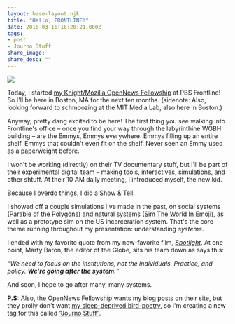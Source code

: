 ```yaml
---
layout: base-layout.njk
title: "Hello, FRONTLINE!"
date: 2016-03-16T16:20:21.000Z
tags:
- post
- Journo Stuff
share_image: 
share_desc: ""
---
```


![](/content/images/2016/03/frontline.jpg)

Today, I started [my Knight/Mozilla OpenNews Fellowship](https://opennews.org/what/fellowships/2016meet/) at PBS Frontline! So I'll be here in Boston, MA for the next ten months. (sidenote: Also, looking forward to schmoozing at the MIT Media Lab, also here in Boston.)

Anyway, pretty dang excited to be here! The first thing you see walking into Frontline's office – once you find your way through the labyrinthine WGBH building – are the Emmys, Emmys everywhere. Emmys filling up an entire shelf. Emmys that couldn't even fit on the shelf. Never seen an Emmy used as a paperweight before.

I won't be working (directly) on their TV documentary stuff, but I'll be part of their experimental digital team – making tools, interactives, simulations, and other shtuff. At their 10 AM daily meeting, I introduced myself, the new kid.

Because I overdo things, I did a Show & Tell.

I showed off a couple simulations I've made in the past, on social systems ([Parable of the Polygons](http://ncase.me/polygons/)) and natural systems ([Sim The World In Emoji](http://ncase.me/simulating/)), as well as a prototype sim on the US incarceration system. That's the core theme running throughout my presentation: understanding _systems_.

I ended with my favorite quote from my now-favorite film, _[Spotlight](https://en.wikipedia.org/wiki/Spotlight_(film))_. At one point, Marty Baron, the editor of the Globe, sits his team down as says this:

_“We need to focus on the institutions, not the individuals. Practice, and policy. **We're going after the system.**”_

And soon, I hope to go after many, many systems.

**P.S:** Also, the OpenNews Fellowship wants my blog posts on their site, but they prolly don't want [my sleep-deprived bird-poetry](http://blog.ncase.me/sparrows-trapped-in-the-denver-airport/), so I'm creating a new tag for this called [“Journo Stuff”](http://blog.ncase.me/tag/journo-stuff/).